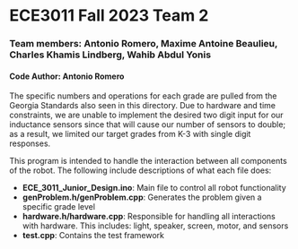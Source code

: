 # ECE3011 Fall 2023 Team 2
### Team members: Antonio Romero, Maxime Antoine Beaulieu, Charles Khamis Lindberg, Wahib Abdul Yonis

#### Code Author: Antonio Romero

The specific numbers and operations for each grade are pulled from the Georgia Standards also seen in this directory. Due to hardware and time constraints, we are unable to implement the desired two digit input for our inductance sensors since that will cause our number of sensors to double; as a result, we limited our target grades from K-3 with single digit responses.

This program is intended to handle the interaction between all components of the robot. The following include descriptions of what each file does:

- **ECE_3011_Junior_Design.ino**: Main file to control all robot functionality
- **genProblem.h/genProblem.cpp**: Generates the problem given a specific grade level
- **hardware.h/hardware.cpp**: Responsible for handling all interactions with hardware. This includes: light, speaker, screen, motor, and sensors
- **test.cpp**: Contains the test framework